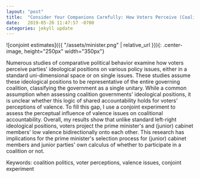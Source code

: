```yaml
---
layout: "post"
title:  "Consider Your Companions Carefully: How Voters Perceive (Coalition) Governments’ Poor Valence Images?"
date:   2019-05-26 11:47:57 -0700
categories: jekyll update
---
```


![conjoint estimates]({{ "/assets/minister.png" | relative_url }}){: .center-image, height="250px" width="350px"}

Numerous studies of comparative political behavior examine how voters perceive parties' ideological positions on various policy issues, either in a standard uni-dimensional space or on single issues. These studies assume these ideological positions to be representative of the entire governing coalition, classifying the government as a single unitary. While a common assumption when assessing coalition governments' ideological positions, it is unclear whether this logic of shared accountability holds for voters' perceptions of valence. To fill this gap, I use a conjoint experiment to assess the perceptual influence of valence issues on coalitional accountability. Overall, my results show that unlike standard left-right ideological positions, voters project the prime minister's and (junior) cabinet members' low valence bidirectionally onto each other. This research has implications for the prime minister's selection process for (junior) cabinet members and junior parties' own calculus of whether to participate in a coalition or not.

Keywords: coalition politics, voter perceptions, valence issues, conjoint experiment

<!-- Papers, data, and replication codes could be reached [here](https://github.com/tzuliu/Do-Scandals-Matter-A-Conjoint-Experiment-in-the-U.K. "2nd project").(
[Paper](https://github.com/tzuliu/Do-Scandals-Matter-A-Conjoint-Experiment-in-the-U.K./blob/master/Paper/Conjoint.pdf),
[Data](https://github.com/tzuliu/Do-Scandals-Matter-A-Conjoint-Experiment-in-the-U.K./tree/master/Data "data"), [R-Codes](https://github.com/tzuliu/Do-Scandals-Matter-A-Conjoint-Experiment-in-the-U.K./tree/master/R%20Files "rcode")) -->
